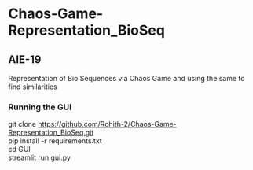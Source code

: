 # Chaos-Game-Representation_BioSeq
## AIE-19
Representation of Bio Sequences via Chaos Game and using the same to find similarities

### Running the GUI
git clone https://github.com/Rohith-2/Chaos-Game-Representation_BioSeq.git <br />
pip install -r requirements.txt  <br />
cd GUI  <br />
streamlit run gui.py  <br />
